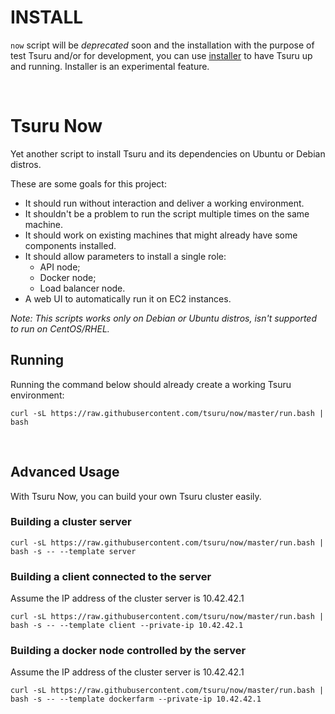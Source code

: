 # INSTALL

`now` script will be *deprecated* soon and the installation with the purpose of test Tsuru and/or for development, you can use [installer](https://docs.tsuru.io/master/experimental/installer.html) to have Tsuru up and running. Installer is an experimental feature.

<br/>

# Tsuru Now

Yet another script to install Tsuru and its dependencies on Ubuntu or Debian distros.

These are some goals for this project:

* It should run without interaction and deliver a working environment.
* It shouldn't be a problem to run the script multiple times on the same machine.
* It should work on existing machines that might already have some components installed.
* It should allow parameters to install a single role:
    * API node;
    * Docker node;
    * Load balancer node.
* A web UI to automatically run it on EC2 instances.

*Note: This scripts works only on Debian or Ubuntu distros, isn't supported to run on CentOS/RHEL.*

## Running

Running the command below should already create a working Tsuru environment:

```
curl -sL https://raw.githubusercontent.com/tsuru/now/master/run.bash | bash
```

<br/>

## Advanced Usage

With Tsuru Now, you can build your own Tsuru cluster easily.

### Building a cluster server

```
curl -sL https://raw.githubusercontent.com/tsuru/now/master/run.bash | bash -s -- --template server
```


### Building a client connected to the server

Assume the IP address of the cluster server is 10.42.42.1

```
curl -sL https://raw.githubusercontent.com/tsuru/now/master/run.bash | bash -s -- --template client --private-ip 10.42.42.1
```


### Building a docker node controlled by the server

Assume the IP address of the cluster server is 10.42.42.1

```
curl -sL https://raw.githubusercontent.com/tsuru/now/master/run.bash | bash -s -- --template dockerfarm --private-ip 10.42.42.1
```
